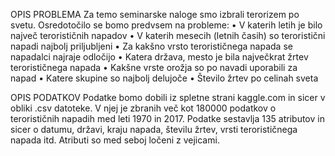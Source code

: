 OPIS PROBLEMA
Za temo seminarske naloge smo izbrali terorizem po svetu. Osredotočilo se bomo predvsem na probleme:
•	V katerih letih je bilo največ terorističnih napadov
•	V katerih mesecih (letnih časih) so teroristični napadi najbolj priljubljeni
•	Za kakšno vrsto terorističnega napada se napadalci najraje odločijo
•	Katera država, mesto je bila največkrat žrtev terorističnega napada
•	Kakšne vrste orožja so po navadi uporabili za napad
•	Katere skupine so najbolj delujoče
•	Število žrtev po celinah sveta


OPIS PODATKOV
Podatke bomo dobili iz spletne strani kaggle.com in sicer v obliki .csv datoteke. V njej je zbranih več kot 180000 podatkov o terorističnih napadih med leti 1970 in 2017. Podatke sestavlja 135 atributov in sicer o datumu, državi, kraju napada, številu žrtev, vrsti terorističnega napada itd. Atributi so med seboj ločeni z vejicami.
